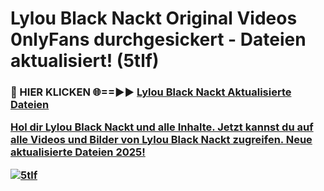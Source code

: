 # Lylou Black Nackt Original Videos 0nlyFans durchgesickert - Dateien aktualisiert! (5tlf)

<h3>🔴 HIER KLICKEN 🌐==►► <a href="https://tinyurl.com/h6vf6nb8" rel="nofollow">Lylou Black Nackt Aktualisierte Dateien

Hol dir Lylou Black Nackt und alle Inhalte. Jetzt kannst du auf alle Videos und Bilder von Lylou Black Nackt zugreifen. Neue aktualisierte Dateien 2025!

[![5tlf](https://i.imgur.com/sD4kR3V.gif)](https://tinyurl.com/h6vf6nb8)
